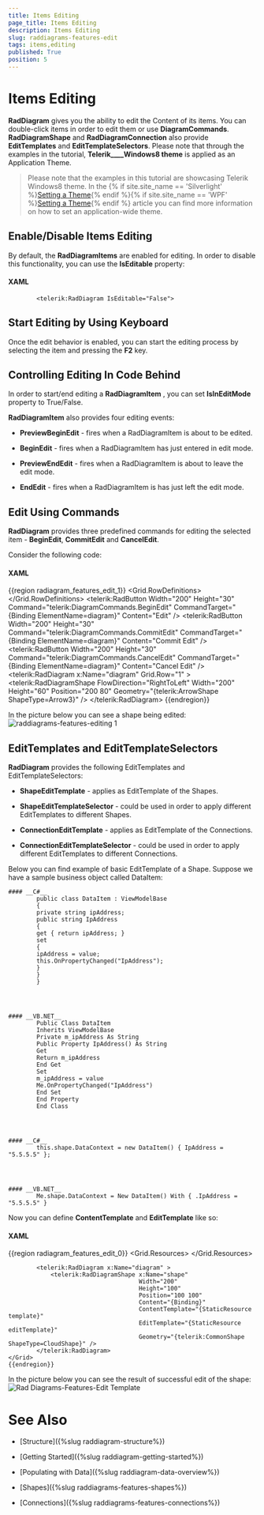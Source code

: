 ```yaml
---
title: Items Editing
page_title: Items Editing
description: Items Editing
slug: raddiagrams-features-edit
tags: items,editing
published: True
position: 5
---
```


# Items Editing



__RadDiagram__ gives you the ability to edit the Content of its items. You can double-click items in order to edit them or use __DiagramCommands__. __RadDiagramShape__ and __RadDiagramConnection__ also provide __EditTemplates__ and __EditTemplateSelectors__. Please note that through the examples in the tutorial, __Telerik____Windows8 theme__ is applied as an Application Theme.
	  

>Please note that the examples in this tutorial are showcasing Telerik Windows8 theme. In the {% if site.site_name == 'Silverlight' %}[Setting a Theme](http://www.telerik.com/help/silverlight/common-styling-apperance-setting-theme.html#Setting_Application-Wide_Built-In_Theme_in_the_Code-Behind){% endif %}{% if site.site_name == 'WPF' %}[Setting a Theme](http://www.telerik.com/help/wpf/common-styling-apperance-setting-theme-wpf.html#Setting_Application-Wide_Built-In_Theme_in_the_Code-Behind){% endif %} article you can find more information on how to set an application-wide theme.
		

## Enable/Disable Items Editing

By default, the __RadDiagramItems__ are enabled for editing. In order to disable this functionality, you can use the __IsEditable__ property:
		

#### __XAML__	
			<telerik:RadDiagram IsEditable="False">
		  



## Start Editing by Using Keyboard

Once the edit behavior is enabled, you can start the editing process by selecting the item and pressing the __F2__ key.
		

## Controlling Editing In Code Behind

In order to start/end editing a __RadDiagramItem__ , you can set __IsInEditMode__ property to True/False.
		

__RadDiagramItem__ also provides four editing events:
		

* __PreviewBeginEdit__ - fires when a RadDiagramItem is about to be edited.
			  

* __BeginEdit__ - fires when a RadDiagramItem has just entered in edit mode.
			  

* __PreviewEndEdit__ - fires when a RadDiagramItem is about to leave the edit mode.
			  

* __EndEdit__ - fires when a RadDiagramItem is has just left the edit mode.
			  

## Edit Using Commands

__RadDiagram__ provides three predefined commands for editing the selected item - __BeginEdit__, __CommitEdit__ and __CancelEdit__.
		

Consider the following code: 
#### __XAML__
{{region radiagram_features_edit_1}}
	 <Grid>
	        <Grid.RowDefinitions>
	            <RowDefinition Height="Auto" />
	            <RowDefinition Height="*" />
	        </Grid.RowDefinitions>
	        <StackPanel Orientation="Horizontal">
	            <telerik:RadButton Width="200" 
	                               Height="30"
	                               Command="telerik:DiagramCommands.BeginEdit"
	                               CommandTarget="{Binding ElementName=diagram}"
	                               Content="Edit" />
	            <telerik:RadButton Width="200" 
	                               Height="30"
	                               Command="telerik:DiagramCommands.CommitEdit"
	                               CommandTarget="{Binding ElementName=diagram}"
	                               Content="Commit Edit" />
	            <telerik:RadButton Width="200" 
	                               Height="30"
	                               Command="telerik:DiagramCommands.CancelEdit"
	                               CommandTarget="{Binding ElementName=diagram}"
	                               Content="Cancel Edit" />
	        </StackPanel>
	        <telerik:RadDiagram x:Name="diagram" Grid.Row="1" >
	            <telerik:RadDiagramShape FlowDirection="RightToLeft" 
	                                     Width="200"
	                                     Height="60" 
	                                     Position="200 80"
	                                     Geometry="{telerik:ArrowShape ShapeType=Arrow3}" />
	        </telerik:RadDiagram>
	</Grid>
	{{endregion}}



In the picture below you can see a shape being edited:
![raddiagrams-features-editing 1](images/raddiagrams-features-editing1.png)

## EditTemplates and EditTemplateSelectors

__RadDiagram__ provides the following EditTemplates and EditTemplateSelectors:
		

* __ShapeEditTemplate__ - applies as EditTemplate of the Shapes.
			  

* __ShapeEditTemplateSelector__ - could be used in order to apply different EditTemplates to different Shapes.
			  

* __ConnectionEditTemplate__ - applies as EditTemplate of the Connections.
			  

* __ConnectionEditTemplateSelector__ - could be used in order to apply different EditTemplates to different Connections.
			  

Below you can find example of basic EditTemplate of a Shape. Suppose we have a sample business object called DataItem:
		

	#### __C#__
			public class DataItem : ViewModelBase
			{
			private string ipAddress;
			public string IpAddress
			{
			get { return ipAddress; }
			set
			{
			ipAddress = value;
			this.OnPropertyChanged("IpAddress");
			}
			}
			}
		  



	#### __VB.NET__
			Public Class DataItem
			Inherits ViewModelBase
			Private m_ipAddress As String
			Public Property IpAddress() As String
			Get
			Return m_ipAddress
			End Get
			Set
			m_ipAddress = value
			Me.OnPropertyChanged("IpAddress")
			End Set
			End Property
			End Class
		  



	#### __C#__
			this.shape.DataContext = new DataItem() { IpAddress = "5.5.5.5" };
		  



	#### __VB.NET__
			Me.shape.DataContext = New DataItem() With { .IpAddress = "5.5.5.5" }
		  



Now you can define __ContentTemplate__ and __EditTemplate__ like so:
		
#### __XAML__
{{region radiagram_features_edit_0}}
	 <Grid>
	        <Grid.Resources>
	            <DataTemplate x:Key="editTemplate">
	                <StackPanel Orientation="Horizontal">
	                    <TextBlock Height="24" 
	                               FontWeight="Bold"
	                               Foreground="Blue"
	                               Text=" Enter new IP: " />
	                    <TextBox Height="24" Text="{Binding IpAddress}" />
	                </StackPanel>
	            </DataTemplate>
	            <DataTemplate x:Key="template">
	                <TextBlock FontWeight="Bold" 
	                           Foreground="Blue"
	                           Text="{Binding IpAddress}" />
	            </DataTemplate>
	        </Grid.Resources>
	        
	        <telerik:RadDiagram x:Name="diagram" >
	            <telerik:RadDiagramShape x:Name="shape" 
	                                     Width="200"
	                                     Height="100"
	                                     Position="100 100"
	                                     Content="{Binding}"
	                                     ContentTemplate="{StaticResource template}"
	                                     EditTemplate="{StaticResource editTemplate}"
	                                     Geometry="{telerik:CommonShape ShapeType=CloudShape}" />
	        </telerik:RadDiagram>
	</Grid>
	{{endregion}}



In the picture below you can see the result of successful edit of the shape:
![Rad Diagrams-Features-Edit Template](images/RadDiagrams-Features-EditTemplate.png)

# See Also

 * [Structure]({%slug raddiagram-structure%})

 * [Getting Started]({%slug raddiagram-getting-started%})

 * [Populating with Data]({%slug raddiagram-data-overview%})

 * [Shapes]({%slug raddiagrams-features-shapes%})

 * [Connections]({%slug raddiagrams-features-connections%})
